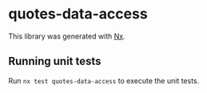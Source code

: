 # quotes-data-access

This library was generated with [Nx](https://nx.dev).

## Running unit tests

Run `nx test quotes-data-access` to execute the unit tests.
